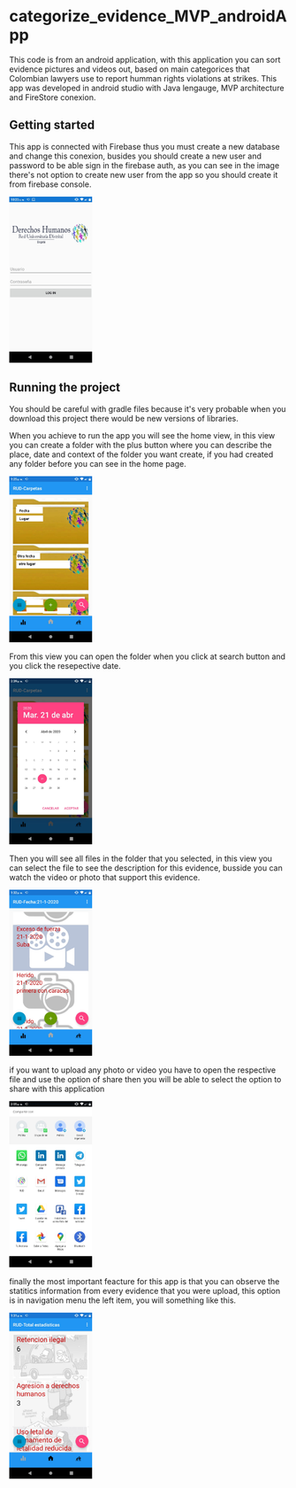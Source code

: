 # categorize_evidence_MVP_androidApp

This code is from an android application, with this application you can sort evidence pictures and videos out, based on main categorices that Colombian lawyers use to report humman rights violations at strikes. This app was developed in android studio with Java lengauge, MVP architecture and FireStore conexion.

## Getting started

This app is connected with Firebase thus you must create a new database and change this conexion, busides you should create a new user and password to be able sign in the firebase auth, as you can see in the image there's not option to create new user from the app so you should create it from firebase console.


<img src="imagesapp/Singin.png" width="150" >

## Running the project

You should be careful with gradle files because it's very probable when you download this project there would be new versions of libraries. 

When you achieve to run the app you will see the home view, in this view you can create a folder with the plus button where you can describe the place, date and context of the folder you want create, if you had created any folder before you can see in the home page.

<img src="imagesapp/carpetas.png" width="150" >

From this view you can open the folder when you click at search button and you click the resepective date.

<img src="imagesapp/fechas.png" width="150" >

Then you will see all files in the folder that you selected, in this view you can select the file to see the description for this evidence, busside you can watch the video or photo that support this evidence. 

<img src="imagesapp/archivos.png" width="150" >

if you want to upload any photo or video you have to open the respective file and use the option of share then you will be able to select the option to share with this application

<img src="imagesapp/compartir.png" width="150" >

finally the most important feacture for this app is that you can observe the statitics information from every evidence that you were upload, this option is in navigation menu the left item, you will something like this.


<img src="imagesapp/estadisticas.png" width="150" >




